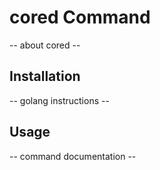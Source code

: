 # cored Command

-- about cored --

## Installation

-- golang instructions --

## Usage

-- command documentation --
